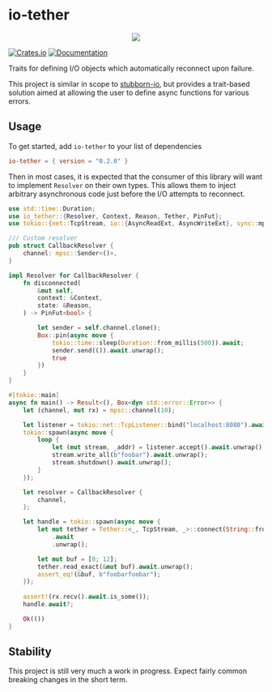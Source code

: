 # io-tether

<p align="center">
  <img src="https://cdn.akamai.steamstatic.com/apps/dota2/images/dota_react/abilities/wisp_tether.png" />
</p>

[![Crates.io](https://img.shields.io/crates/v/io-tether.svg)](https://crates.io/crates/io-tether)
[![Documentation](https://docs.rs/io-tether/badge.svg)](https://docs.rs/io-tether/)

Traits for defining I/O objects which automatically reconnect upon failure.

This project is similar in scope to
[stubborn-io](https://github.com/craftytrickster/stubborn-io), but provides
a trait-based solution aimed at allowing the user to define async functions
for various errors.

## Usage

To get started, add `io-tether` to your list of dependencies

```toml
io-tether = { version = "0.2.0" }
```

Then in most cases, it is expected that the consumer of this library will want
to implement `Resolver` on their own types. This allows them to inject
arbitrary asynchronous code just before the I/O attempts to reconnect.

```rust
use std::time::Duration;
use io_tether::{Resolver, Context, Reason, Tether, PinFut};
use tokio::{net::TcpStream, io::{AsyncReadExt, AsyncWriteExt}, sync::mpsc};

/// Custom resolver
pub struct CallbackResolver {
    channel: mpsc::Sender<()>,
}

impl Resolver for CallbackResolver {
    fn disconnected(
        &mut self,
        context: &Context,
        state: &Reason,
    ) -> PinFut<bool> {

        let sender = self.channel.clone();
	    Box::pin(async move {
	        tokio::time::sleep(Duration::from_millis(500)).await;
	        sender.send(()).await.unwrap();
	        true
		})
    }
}

#[tokio::main]
async fn main() -> Result<(), Box<dyn std::error::Error>> {
    let (channel, mut rx) = mpsc::channel(10);

    let listener = tokio::net::TcpListener::bind("localhost:8080").await?;
    tokio::spawn(async move {
        loop {
            let (mut stream, _addr) = listener.accept().await.unwrap();
            stream.write_all(b"foobar").await.unwrap();
            stream.shutdown().await.unwrap();
        }
    });

    let resolver = CallbackResolver {
        channel,
    };

	let handle = tokio::spawn(async move {
        let mut tether = Tether::<_, TcpStream, _>::connect(String::from("localhost:8080"), resolver)
            .await
			.unwrap();

		let mut buf = [0; 12];
        tether.read_exact(&mut buf).await.unwrap();
        assert_eq!(&buf, b"foobarfoobar");
	});
    
	assert!(rx.recv().await.is_some());
	handle.await?;

    Ok(())
}
```

## Stability

This project is still very much a work in progress. Expect fairly common 
breaking changes in the short term. 

